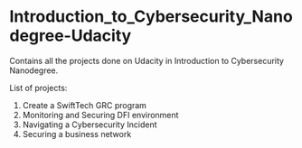 # Introduction_to_Cybersecurity_Nanodegree-Udacity
Contains all the projects done on Udacity in Introduction to Cybersecurity Nanodegree.

List of projects:
1. Create a SwiftTech GRC program
2. Monitoring and Securing DFI environment
3. Navigating a Cybersecurity Incident 
4. Securing a business network
